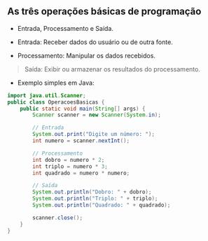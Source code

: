 ## As três operações básicas de programação
- Entrada, Processamento e Saída.
- Entrada: Receber dados do usuário ou de outra fonte.

- Processamento: Manipular os dados recebidos.

> Saída: Exibir ou armazenar os resultados do processamento.
- Exemplo simples em Java:

```java
import java.util.Scanner;
public class OperacoesBasicas {
    public static void main(String[] args) {
        Scanner scanner = new Scanner(System.in);

        // Entrada
        System.out.print("Digite um número: ");
        int numero = scanner.nextInt();

        // Processamento
        int dobro = numero * 2;
        int triplo = numero * 3;
        int quadrado = numero * numero;

        // Saída
        System.out.println("Dobro: " + dobro);
        System.out.println("Triplo: " + triplo);
        System.out.println("Quadrado: " + quadrado);

        scanner.close();
    }
}
```